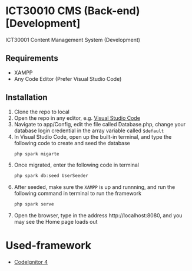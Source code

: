 # ICT30010 CMS (Back-end) [Development]
ICT30001 Content Management System (Development)

## Requirements
- XAMPP
- Any Code Editor (Prefer Visual Studio Code)

## Installation
1. Clone the repo to local
2. Open the repo in any editor, e.g. [Visual Studio Code](https://code.visualstudio.com/)
3. Navigate to app/Config, edit the file called Database.php, change your database login credential in the array variable called ``` $default ```
4. In Visual Studio Code, open up the built-in terminal, and type the following code to create and seed the database
    ```sh
    php spark migarte
    ```
5. Once migrated, enter the following code in terminal
    ```sh
    php spark db:seed UserSeeder
    ```
6. After seeded, make sure the ```XAMPP``` is up and runnning, and run the following command in terminal to run the framework
    ```sh
    php spark serve
    ```
7. Open the browser, type in the address http://localhost:8080, and you may see the Home page loads out

# Used-framework
-  [CodeIgnitor 4](https://codeigniter.com/)
